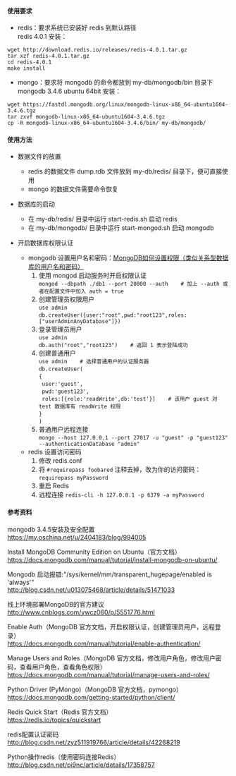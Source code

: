 #### 使用要求
* redis：要求系统已安装好 redis 到默认路径  
redis 4.0.1 安装：

```
wget http://download.redis.io/releases/redis-4.0.1.tar.gz
tar xzf redis-4.0.1.tar.gz
cd redis-4.0.1
make install
```
* mongo：要求将 mongodb 的命令都放到 my-db/mongodb/bin 目录下  
mongodb 3.4.6 ubuntu 64bit 安装：  

```
wget https://fastdl.mongodb.org/linux/mongodb-linux-x86_64-ubuntu1604-3.4.6.tgz
tar zxvf mongodb-linux-x86_64-ubuntu1604-3.4.6.tgz
cp -R mongodb-linux-x86_64-ubuntu1604-3.4.6/bin/ my-db/mongodb/
```

#### 使用方法
* 数据文件的放置  
    * redis 的数据文件 dump.rdb 文件放到 my-db/redis/ 目录下，便可直接使用  
    * mongo 的数据文件需要命令恢复

* 数据库的启动  
    * 在 my-db/redis/ 目录中运行 start-redis.sh 启动 redis  
    * 在 my-db/mongodb/ 目录中运行 start-mongod.sh 启动 mongodb  
* 开启数据库权限认证
    * mongodb 设置用户名和密码：[MongoDB如何设置权限（类似关系型数据库的用户名和密码）](http://www.cnblogs.com/itxiongwei/p/5520863.html)  
        1. 使用 mongod 启动服务时开启权限认证  
```mongod --dbpath ./db1 --port 20000 --auth    # 加上 --auth 或者在配置文件中加入 auth = true```  
        2. 创建管理员权限用户  
```use admin```  
```db.createUser({user:"root",pwd:"root123",roles:["userAdminAnyDatabase"]})```
        3. 登录管理员用户  
```use admin```  
```db.auth("root","root123")    # 返回 1 表示登陆成功```
        4. 创建普通用户  
```use admin	# 选择普通用户的认证服务器```  
```db.createUser(```    
```{```  
```	user:'guest',```  
```	pwd:'guest123',```  
```	roles:[{role:'readWrite',db:'test'}]	# 该用户 guest 对 test 数据库有 readWrite 权限```  
```}```  
```)```
        5. 普通用户远程连接  
        ```mongo --host 127.0.0.1 --port 27017 -u "guest" -p "guest123" --authenticationDatabase "admin"```
    * redis 设置访问密码
        1. 修改 redis.conf
        2. 将 ```#requirepass foobared``` 注释去掉，改为你的访问密码：```requirepass myPassword```
        3. 重启 Redis   
        4. 远程连接
            ```redis-cli -h 127.0.0.1 -p 6379 -a myPassword```

#### 参考资料
mongodb 3.4.5安装及安全配置  
https://my.oschina.net/u/2404183/blog/994005

Install MongoDB Community Edition on Ubuntu（官方文档）  
https://docs.mongodb.com/manual/tutorial/install-mongodb-on-ubuntu/

Mongodb 启动报错:"/sys/kernel/mm/transparent_hugepage/enabled is 'always'"  
http://blog.csdn.net/u013075468/article/details/51471033

线上环境部署MongoDB的官方建议  
http://www.cnblogs.com/ywcz060/p/5551776.html

Enable Auth（MongoDB 官方文档，开启权限认证，创建管理员用户，远程登录）  
https://docs.mongodb.com/manual/tutorial/enable-authentication/

Manage Users and Roles（MongoDB 官方文档，修改用户角色，修改用户密码，查看用户角色，查看角色权限）  
https://docs.mongodb.com/manual/tutorial/manage-users-and-roles/

Python Driver (PyMongo)（MongoDB 官方文档，pymongo）  
https://docs.mongodb.com/getting-started/python/client/

Redis Quick Start（Redis 官方文档）  
https://redis.io/topics/quickstart

redis配置认证密码  
http://blog.csdn.net/zyz511919766/article/details/42268219

Python操作redis（使用密码连接Redis）  
http://blog.csdn.net/pi9nc/article/details/17358757


